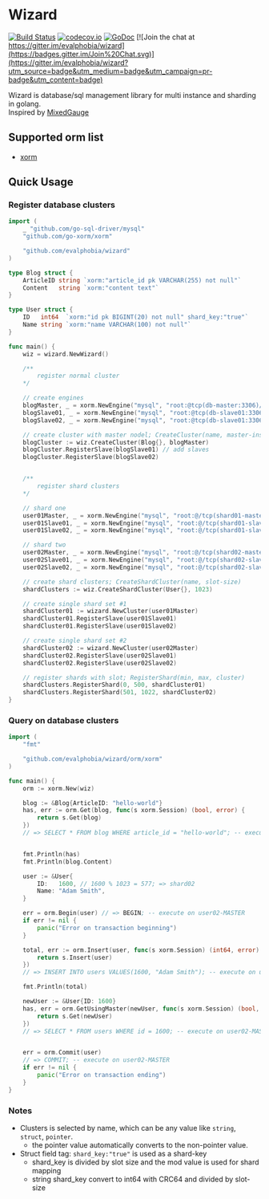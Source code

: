 Wizard
====
[![Build Status](https://travis-ci.org/evalphobia/wizard.svg?branch=master)](https://travis-ci.org/evalphobia/wizard) [![codecov.io](https://codecov.io/github/evalphobia/wizard/coverage.svg?branch=master)](https://codecov.io/github/evalphobia/wizard?branch=master)
 [![GoDoc](https://godoc.org/github.com/evalphobia/wizard?status.svg)](https://godoc.org/github.com/evalphobia/wizard) [![Join the chat at https://gitter.im/evalphobia/wizard](https://badges.gitter.im/Join%20Chat.svg)](https://gitter.im/evalphobia/wizard?utm_source=badge&utm_medium=badge&utm_campaign=pr-badge&utm_content=badge)

Wizard is database/sql management library for multi instance and sharding in golang.  
Inspired by [MixedGauge](https://github.com/taiki45/mixed_gauge)

## Supported orm list

- [xorm](https://github.com/go-xorm/xorm)

## Quick Usage

### Register database clusters

```go
import (
	_ "github.com/go-sql-driver/mysql"
	"github.com/go-xorm/xorm"

	"github.com/evalphobia/wizard"
)

type Blog struct {
	ArticleID string `xorm:"article_id pk VARCHAR(255) not null"`
	Content   string `xorm:"content text"`
}

type User struct {
	ID   int64  `xorm:"id pk BIGINT(20) not null" shard_key:"true"`
	Name string `xorm:"name VARCHAR(100) not null"`
}

func main() {
	wiz = wizard.NewWizard()

	/**
		register normal cluster
	*/

	// create engines
	blogMaster, _ = xorm.NewEngine("mysql", "root:@tcp(db-master:3306)/blog?charset=utf8")
	blogSlave01, _ = xorm.NewEngine("mysql", "root:@tcp(db-slave01:3306)/blog?charset=utf8")
	blogSlave02, _ = xorm.NewEngine("mysql", "root:@tcp(db-slave01:3306)/blog?charset=utf8")

	// create cluster with master nodel; CreateCluster(name, master-instance)
	blogCluster := wiz.CreateCluster(Blog{}, blogMaster)
	blogCluster.RegisterSlave(blogSlave01) // add slaves
	blogCluster.RegisterSlave(blogSlave02)


	/**
		register shard clusters
	*/

	// shard one
	user01Master, _ = xorm.NewEngine("mysql", "root:@/tcp(shard01-master:3306)/users?charset=utf8")
	user01Slave01, _ = xorm.NewEngine("mysql", "root:@/tcp(shard01-slave01:3306)/users?charset=utf8")
	user01Slave02, _ = xorm.NewEngine("mysql", "root:@/tcp(shard01-slave02:3306)/users?charset=utf8")

	// shard two
	user02Master, _ = xorm.NewEngine("mysql", "root:@/tcp(shard02-master:3306)/users?charset=utf8")
	user02Slave01, _ = xorm.NewEngine("mysql", "root:@/tcp(shard02-slave01:3306)/users?charset=utf8")
	user02Slave02, _ = xorm.NewEngine("mysql", "root:@/tcp(shard02-slave02:3306)/users?charset=utf8")

	// create shard clusters; CreateShardCluster(name, slot-size)
	shardClusters := wiz.CreateShardCluster(User{}, 1023)

	// create single shard set #1
	shardCluster01 := wizard.NewCluster(user01Master)
	shardCluster01.RegisterSlave(user01Slave01)
	shardCluster01.RegisterSlave(user01Slave02)

	// create single shard set #2
	shardCluster02 := wizard.NewCluster(user02Master)
	shardCluster02.RegisterSlave(user02Slave01)
	shardCluster02.RegisterSlave(user02Slave02)

	// register shards with slot; RegisterShard(min, max, cluster)
	shardClusters.RegisterShard(0, 500, shardCluster01)
	shardClusters.RegisterShard(501, 1022, shardCluster02)
}
```

### Query on database clusters

```go
import (
	"fmt"

	"github.com/evalphobia/wizard/orm/xorm"
)

func main() {
	orm := xorm.New(wiz)

	blog := &Blog{ArticleID: "hello-world"}
	has, err := orm.Get(blog, func(s xorm.Session) (bool, error) {
		return s.Get(blog)
	})
	// => SELECT * FROM blog WHERE article_id = "hello-world"; -- execute on blog SLAVE


	fmt.Println(has)
	fmt.Println(blog.Content)

	user := &User{
		ID:   1600, // 1600 % 1023 = 577; => shard02
		Name: "Adam Smith",
	}

	err = orm.Begin(user) // => BEGIN; -- execute on user02-MASTER
	if err != nil {
		panic("Error on transaction beginning")
	}

	total, err := orm.Insert(user, func(s xorm.Session) (int64, error) {
		return s.Insert(user)
	})
	// => INSERT INTO users VALUES(1600, "Adam Smith"); -- execute on user02-MASTER

	fmt.Println(total)

	newUser := &User{ID: 1600}
	has, err = orm.GetUsingMaster(newUser, func(s xorm.Session) (bool, error) {
		return s.Get(newUser)
	})
	// => SELECT * FROM users WHERE id = 1600; -- execute on user02-MASTER


	err = orm.Commit(user)
	// => COMMIT; -- execute on user02-MASTER
	if err != nil {
		panic("Error on transaction ending")
	}
}
```

### Notes

- Clusters is selected by name, which can be any value like `string`, `struct`, `pointer`.
    - the pointer value automatically converts to the non-pointer value.
- Struct field tag: `shard_key:"true"` is used as a shard-key
    - shard_key is divided by slot size and the mod value is used for shard mapping
    - string shard_key convert to int64 with CRC64 and divided by slot-size
